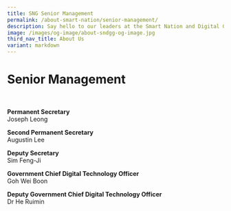 ```yaml
---
title: SNG Senior Management
permalink: /about-smart-nation/senior-management/
description: Say hello to our leaders at the Smart Nation and Digital Government Group!
image: /images/og-image/about-sndgg-og-image.jpg
third_nav_title: About Us
variant: markdown
---
```

# Senior Management

<br>

**Permanent Secretary**<br>
Joseph Leong

**Second Permanent Secretary**<br>
Augustin Lee

**Deputy Secretary**<br>
Sim Feng-Ji

**Government Chief Digital Technology Officer**<br>
Goh Wei Boon

**Deputy Government Chief Digital Technology Officer**<br>
Dr He Ruimin